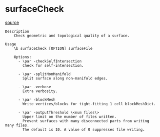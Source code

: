 # surfaceCheck

[source](github.com/OpenFOAM-jp/OpenFOAM-utilities-tutorials-jp/blob/master/v1906/surface/surfaceCheck/surfaceCheck.C/surfaceCheck.C)

```
Description
    Check geometric and topological quality of a surface.

Usage
    \b surfaceCheck [OPTION] surfaceFile

    Options:
      - \par -checkSelfIntersection
        Check for self-intersection.

      - \par -splitNonManifold
        Split surface along non-manifold edges.

      - \par -verbose
        Extra verbosity.

      - \par -blockMesh
        Write vertices/blocks for tight-fitting 1 cell blockMeshDict.

      - \par -outputThreshold \<num files\>
        Upper limit on the number of files written.
        Prevent surfaces with many disconnected parts from writing many files.
        The default is 10. A value of 0 suppresses file writing.


```

